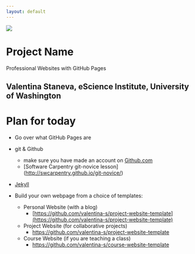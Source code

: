 ```yaml
---
layout: default
---
```


<img src="{{ site.url }}{{ site.baseurl }}/assets/img/eScience.png">


# Project Name
Professional Websites with GitHub Pages

## Valentina Staneva, eScience Institute, University of Washington

# Plan for today
* Go over what GitHub Pages are
 * git & Github
    * make sure you have made an account on [Github.com](Github.com)
    * [Software Carpentry git-novice lesson] (http://swcarpentry.github.io/git-novice/)
 * [Jekyll](https://jekyllrb.com/) 
 
* Build your own webpage from a choice of templates:
  * Personal Website (with a blog)
    * [https://github.com/valentina-s/project-website-template](https://github.com/valentina-s/project-website-template)   
  * Project Website (for collaborative projects)
    * https://github.com/valentina-s/project-website-template
  * Course Website (if you are teaching a class)
    * https://github.com/valentina-s/course-website-template
